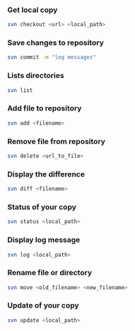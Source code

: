 ### Get local copy
```bash
svn checkout <url> <local_path>
```

### Save changes to repository
```bash
svn commit -m "log messages"
```

### Lists directories
```bash
svn list
```

### Add file to repository
```bash
svn add <filename>
```

### Remove file from repository
```bash
svn delete <url_to_file>
```

### Display the difference
```bash
svn diff <filename>
```

### Status of your copy
```bash
svn status <local_path>
```

### Display log message
```bash
svn log <local_path>
```

### Rename file or directory
```bash
svn move <old_filename> <new_filename>
```

### Update of your copy
```bash
svn update <local_path>
```
